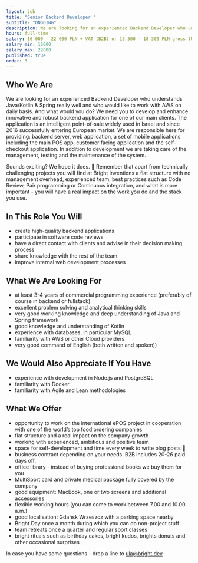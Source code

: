 ```yaml
---
layout: job
title: "Senior Backend Developer "
subtitle: "ONGOING"
description: We are looking for an experienced Backend Developer who understands Java/Kotlin & Spring really well and who would like to work with AWS on daily basis.
hours: full-time
salary: 16 000 - 22 000 PLN + VAT (B2B) or 13 300 - 18 300 PLN gross (UoP) 
salary_min: 16000
salary_max: 22000
published: true
order: 3
---
```

## Who We Are

We are looking for an experienced Backend Developer who understands Java/Kotlin & Spring really well and who would like to work with AWS on daily basis. And what would you do? We need you to develop and enhance innovative and robust backend application for one of our main clients. The application is an intelligent point-of-sale widely used in Israel and since 2016 successfully entering European market. We are responsible here for providing: backend server, web application, a set of mobile applications including the main POS app, customer facing application and the self-checkout application. In addition to development we are taking care of the management, testing and the maintenance of the system.

Sounds exciting? We hope it does. 🙂 Remember that apart from technically challenging projects you will find at Bright Inventions a flat structure with no management overhead, experienced team, best practices such as Code Review, Pair programming or Continuous integration, and what is more important - you will have a real impact on the work you do and the stack you use.

## In This Role You Will

* create high-quality backend applications
* participate in software code reviews
* have a direct contact with clients and advise in their decision making process
* share knowledge with the rest of the team
* improve internal web development processes


## What We Are Looking For

* at least 3-4 years of commercial programming experience (preferably of course in backend or fullstack) 
* excellent problem solving and analytical thinking skills
* very good working knowledge and deep understanding of Java and Spring framework
* good knowledge and understanding of Kotlin
* experience with databases, in particular MySQL
* familiarity with AWS or other Cloud providers
* very good command of English (both written and spoken))

## We Would Also Appreciate If You Have

* experience with development in Node.js and PostgreSQL
* familiarity with Docker
* familiarity with Agile and Lean methodologies

## What We Offer

* opportunity to work on the international ePOS project in cooperation with one of the world’s top food ordering companies
* flat structure and a real impact on the company growth 
* working with experienced, ambitious and positive team
* space for self-development and time every week to write blog posts 🙂
* business contract depending on your needs. B2B includes 20-26 paid days off. 
* office library - instead of buying professional books we buy them for you 
* MultiSport card and private medical package fully covered by the company 
* good equipment: MacBook, one or two screens and additional accessories
* flexible working hours (you can come to work between 7.00 and 10.00 a.m.)
* good localisation: Gdańsk Wrzeszcz with a parking space nearby 
* Bright Day once a month during which you can do non-project stuff
* team retreats once a quarter and regular sport classes 
* bright rituals such as birthday cakes, bright kudos, brights donuts and other occasional surprises 

In case you have some questions - drop a line to ula@bright.dev
